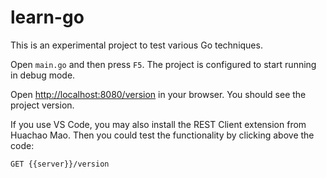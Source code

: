 # learn-go

This is an experimental project to test various Go techniques.

Open `main.go` and then press `F5`. The project is configured to start running in debug mode.

Open [http://localhost:8080/version](http://localhost:8080/version) in your browser. You should see the project version.

If you use VS Code, you may also install the REST Client extension from Huachao Mao. Then you could test the functionality by clicking above the code:

```
GET {{server}}/version
```